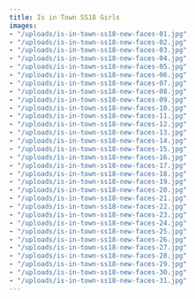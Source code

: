 ```yaml
---
title: Is in Town SS18 Girls
images:
- "/uploads/is-in-town-ss18-new-faces-01.jpg"
- "/uploads/is-in-town-ss18-new-faces-02.jpg"
- "/uploads/is-in-town-ss18-new-faces-03.jpg"
- "/uploads/is-in-town-ss18-new-faces-04.jpg"
- "/uploads/is-in-town-ss18-new-faces-05.jpg"
- "/uploads/is-in-town-ss18-new-faces-06.jpg"
- "/uploads/is-in-town-ss18-new-faces-07.jpg"
- "/uploads/is-in-town-ss18-new-faces-08.jpg"
- "/uploads/is-in-town-ss18-new-faces-09.jpg"
- "/uploads/is-in-town-ss18-new-faces-10.jpg"
- "/uploads/is-in-town-ss18-new-faces-11.jpg"
- "/uploads/is-in-town-ss18-new-faces-12.jpg"
- "/uploads/is-in-town-ss18-new-faces-13.jpg"
- "/uploads/is-in-town-ss18-new-faces-14.jpg"
- "/uploads/is-in-town-ss18-new-faces-15.jpg"
- "/uploads/is-in-town-ss18-new-faces-16.jpg"
- "/uploads/is-in-town-ss18-new-faces-17.jpg"
- "/uploads/is-in-town-ss18-new-faces-18.jpg"
- "/uploads/is-in-town-ss18-new-faces-19.jpg"
- "/uploads/is-in-town-ss18-new-faces-20.jpg"
- "/uploads/is-in-town-ss18-new-faces-21.jpg"
- "/uploads/is-in-town-ss18-new-faces-22.jpg"
- "/uploads/is-in-town-ss18-new-faces-23.jpg"
- "/uploads/is-in-town-ss18-new-faces-24.jpg"
- "/uploads/is-in-town-ss18-new-faces-25.jpg"
- "/uploads/is-in-town-ss18-new-faces-26.jpg"
- "/uploads/is-in-town-ss18-new-faces-27.jpg"
- "/uploads/is-in-town-ss18-new-faces-28.jpg"
- "/uploads/is-in-town-ss18-new-faces-29.jpg"
- "/uploads/is-in-town-ss18-new-faces-30.jpg"
- "/uploads/is-in-town-ss18-new-faces-31.jpg"
---
```


